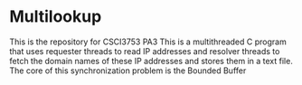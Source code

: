 # Multilookup

This is the repository for CSCI3753 PA3
This is a multithreaded C program that uses requester threads to read IP addresses
and resolver threads to fetch the domain names of these IP addresses and
stores them in a text file.
The core of this synchronization problem is the Bounded Buffer 

